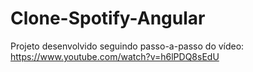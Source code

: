 # Clone-Spotify-Angular
Projeto desenvolvido seguindo passo-a-passo do vídeo: https://www.youtube.com/watch?v=h6lPDQ8sEdU
